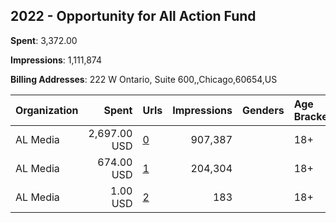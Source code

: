 ## 2022 - Opportunity for All Action Fund 
**Spent**: 3,372.00

**Impressions**: 1,111,874

**Billing Addresses**: 222 W Ontario, Suite 600,,Chicago,60654,US

|Organization|Spent|Urls|Impressions|Genders|Age Brackets|Country Codes|
|:---|---:|:---|---:|:---|:---|:---|
|AL Media|2,697.00 USD|[0](https://www.snap.com/political-ads/asset/03a46bb725f9c29e50bbd9a27267a19a5fcdf14df216a13231f2d9ae9129cc73?mediaType=mp4)|907,387||18+|united states|
|AL Media|674.00 USD|[1](https://www.snap.com/political-ads/asset/7155b4f209b0f19895a26e5cc6ba2e27501b879276c9065f3f9491e9e0064672?mediaType=mp4)|204,304||18+|united states|
|AL Media|1.00 USD|[2](https://www.snap.com/political-ads/asset/7d299fa48cfb696f490de4e528e07e3040bb4d6e1fc962a731c7ffa8e60ed4b1?mediaType=mp4)|183||18+|united states|
